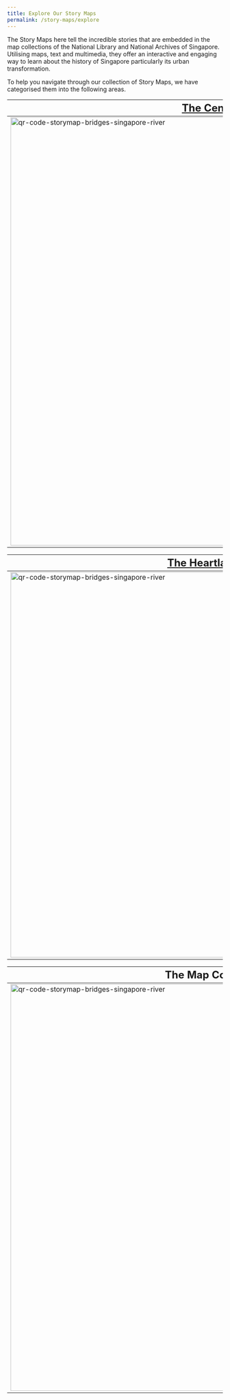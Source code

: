 ```yaml
---
title: Explore Our Story Maps
permalink: /story-maps/explore
---
```

The Story Maps here tell the incredible stories that are embedded in the map collections of the National Library and National Archives of Singapore. Utilising maps, text and multimedia, they offer an interactive and engaging way to learn about the history of Singapore particularly its urban transformation.

To help you navigate through our collection of Story Maps, we have categorised them into the following areas.

|**<font size="5">[The Central Area](/story-maps/central-area)</font>** |  | 
| -------- | -------- | 
| <img src="/images/banner-green-and-blue-of-kallang.jpg" alt="qr-code-storymap-bridges-singapore-river" style="width:1000px;" />   | Also referred to as the city centre, this area is both the economic and historic heart of Singapore. Comprising 11 Planning Areas including Singapore River, Orchard and Downtown Core, its cityscape of both modern skyscrapers and heritage buildings is a narrative of Singapore’s progress from a colonial outpost to a global financial and business hub.   | **

| **<font size="5">[The Heartland](/story-maps/heartland)</font>** |  | 
| -------- | -------- | 
| <img src="/images/banner-green-and-blue-of-kallang.jpg" alt="qr-code-storymap-bridges-singapore-river" style="width:900px;" />   | 'Heartland' refers to areas beyond the city centre, outside of the Central Area. Populated mostly by public housing, they are self-sufficient housing estates completed with amenities ranging from schools, shops, markets, cinemas, stadiums, shopping malls and places of worship. It is also the part of the island where most of its parks and greenery were located.       | 

| **<font size="5">The Map Collection</font>** |  | 
| -------- | -------- | 
| <img src="/images/banner-green-and-blue-of-kallang.jpg" alt="qr-code-storymap-bridges-singapore-river" style="width:950px;" />      | Explore this section to see the stories that are embedded in the map collection of the National Library and National Archives of Singapore. Through maps including topographic maps, survey maps, general maps, aviation maps and hydrographic charts, you will be amazed by the amount of physical transformation Singapore experienced over the centuries.    |